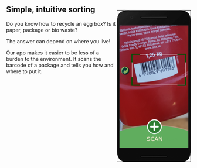 <div>
<p style="float: right;"><img src="/assets/androidFrameScan.png" width="200px" border="1px"></p>
    <h2 id="simple-intuitive-sorting">Simple, intuitive sorting</h2>
    <p>Do you know how to recycle an egg box? Is it paper, package or bio waste?</p>
    <p>The answer can depend on where you live!</p>
    <p>Our app makes it easier to be less of a burden to the environment. It scans the barcode of a package and tells you how and where to put it.</p>
</div>
